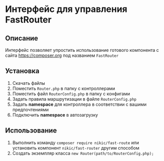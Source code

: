 # Интерфейс для управления FastRouter

## Описание
Интерфейс позволяет упростить использование готового компонента с сайта https://composer.org под названием `FastRouter`

## Установка
1. Скачать файлы
2. Поместить `Router.php` в папку с контроллерами
3. Поместить файл `RouterConfig.php` в папку с конфигами
4. Задать правила маршрутизации в файле `RouterConfig.php`
5. Задать **namespace** для контроллера в соответствии с вашими предпочтениями
6. Подключить **namespace** в автозагрузку

## Использование
1. Выполнить команду `composer require nikic/fast-route` или установить компонент `nikic/fast-router` другим способом
2. Создать экземпляр класса `new Router(path/to/RouterConfig.php);`
